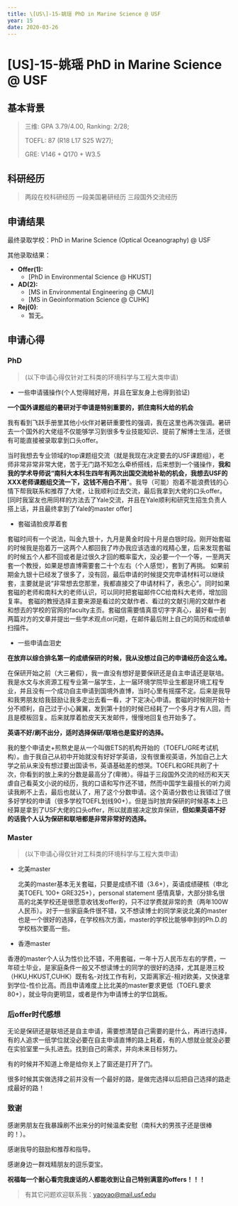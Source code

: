 ```yaml
---
title: \[US\]-15-姚瑶 PhD in Marine Science @ USF
year: 15
date: 2020-03-26
---
```


# \[US\]-15-姚瑶 PhD in Marine Science @ USF

## 基本背景

> 三维: GPA 3.79/4.00, Ranking: 2/28;
>
> TOEFL: 87 \(R18 L17 S25 W27\);
>
> GRE: V146 + Q170 + W3.5

## 科研经历
> 两段在校科研经历
> 一段美国暑研经历
> 三段国外交流经历


## 申请结果

最终录取学校：PhD in Marine Science (Optical Oceanography) @ USF

其他录取结果：

* **Offer\(1\):**
  * \[PhD in Environmental Science @ HKUST\]
* **AD\(2\):**
  * \[MS in Environmental Engineering @ CMU\]
  * \[MS in Geoinformation Science @ CUHK\]
* **Rej\(0\)**:
  * 暂无。

## 申请心得

### PhD

  > (以下申请心得仅针对工科类的环境科学与工程大类申请)

 - 一些申请骚操作(个人觉得贼好用，并且在室友身上也得到验证)

  **一个国外课题组的暑研对于申请是特别重要的，抓住南科大给的机会**

  我有看到飞跃手册里其他小伙伴对暑研重要性的强调，我在这里也再次强调。暑研去一个国外的大佬组不仅能够学习到很多专业技能知识、提前了解博士生活，还很有可能直接被录取拿到口头offer。

  当时我想去专业领域的top课题组交流（就是我现在决定要去的USF课题组），老师非常非常非常大佬，苦于无门路不知怎么牵桥搭线，后来想到一个骚操作，**我和我的学术导师说“南科大本科生四年有两次出国交流给补助的机会，我想去USF的XXX老师课题组交流一下，这钱不用白不用**”。我导（可能）抱着不能浪费钱的心情下帮我联系和推荐了大佬，让我顺利过去交流，最后我拿到大佬的口头offer。[同时我室友也用同样的方法去了Yale交流，并且在Yale顺利和研究生招生负责人搭上话，并且最终拿到了Yale的master offer]

 - 套磁请脸皮厚着套

  套磁时间有一个说法，叫金九银十，九月是黄金时段十月是白银时段。刚开始套磁的时候我是抱着万一这两个人都回我了咋办我应该选谁的戏精心里，后来发现套磁的时候五个人都不回或者是过很久才回的概率蛮大，没必要一个一个等，一至两天套一个教授，如果是想直博需要套二十个左右（个人感觉），套到了再挑。
  如果前期金九银十已经发了很多了，没有回，最后申请的时候提交完申请材料可以继续套，主要就是说“非常想去您那里，我都直接交了申请材料了，表忠心”。同时如果套磁的老师和南科大的老师认识，可以同时把套磁邮件CC给南科大老师，增加回复率。
  套磁的教授选择主要来源是看过的文献作者、看过的文献引用的文献作者和想去的学校的官网的faculty主页。套磁信需要情真意切字字真心，最好看一到两篇对方的文章并提出一些学术观点or问题，在邮件最后附上自己的简历和成绩单扫描件。

 - 一些申请血泪史

  **在放弃以综合排名第一的成绩保研的时候，我从没想过自己的申请经历会这么难。**

  在保研开始之前（大三暑假），我一直没有想好是要保研还是自主申请还是联培。我是水文与水资源工程专业第一届学生，上一届环境学院毕业生都是环境工程专业，并且没有一个成功自主申请到国境外直博，当时心里有摇摆不定。后来是我导和我男朋友给我鼓励让我多走出去看一看，才下定决心申请。套磁的时候刚开始十分不顺利，自己过于小心翼翼，发到第十封的时候已经耗了一个多月才有人回，而且是模板回复。后来就厚着脸皮天天发邮件，慢慢地回复也开始多了。

  **英语不好/刷不出分，适时选择保研/联培也是蛮好的选择。**

  我的整个申请史+煎熬史是从一个叫做ETS的机构开始的（TOEFL/GRE考试机构）。由于我自己从初中开始就没有好好学英语，没有很重视英语，外加自己上大学之前从来没有想过要出国读书，英语基础差的想哭。TOEFL和GRE共刷了十次，你看到的放上来的分数是最高分了(卑微）。得益于三段国外交流的经历和天天虐自己看英文小说的经历，我的口语和写作还不错，然而中国学生最擅长的听力阅读我刷不上去，最后也就认了，用了这个分数申请。这个英语分数也让我错过了很多好学校的申请（很多学校TOEFL划线90+）。但是当时放弃保研的时候基本上已经算是拿到了USF大佬的口头offer，所以就直接决定放弃保研，**但如果英语不好的话我个人认为保研和联培都是非常非常好的选择。**

### Master

  > (以下申请心得仅针对工科类的环境科学与工程大类申请)

 - 北美master

   北美的master基本无关套磁，只要是成绩不错（3.6+），英语成绩硬核（申北美TOEFL 100+ GRE325+），personal statement 感情真挚，大部分排名很高的北美学校还是很愿意收钱发offer的，只不过学费就非常的贵（两年100W人民币）。对于一些家庭条件很不错，又不想读博士的同学来说北美的master也是一个很好的选择，在学校档次方面，master的学校比能够申到的Ph.D.的学校档次要高一些。

 - 香港master

  香港的master个人认为性价比不错，不用套磁，一年十万人民币左右的学费，一年硕士毕业，是家庭条件一般又不想读博士的同学的很好的选择，尤其是港三校（HKU,HKUST,CUHK）既有名-对找工作有利，又距离家近-相对欧美，又快速拿到学位-性价比高。而且申请难度上比北美的master要求更低（TOEFL要求80+），就业导向更明显，或者是作为申请博士的学位跳板。

### 后offer时代感想

  无论是保研还是联培还是自主申请，需要想清楚自己需要的是什么，再进行选择，有的人追求一纸学位就没必要在自主申请直博的路上耗着，有的人想就业就没必要在实验室里一头扎进去。找到自己的需求，并向未来目标努力。

  有的时候并不知道上帝是给你关上了窗还是打开了门。

  很多时候其实做选择之前并没有一个最好的路，是做完选择以后把自己选择的路走成最好的路！

### 致谢

  感谢男朋友在我暴躁刷不出来分的时候温柔安慰（南科大的男孩子还是很棒的！）。

  感谢我导的鼓励和推荐和指导。

  感谢身边一群戏精朋友的逗乐耍宝。

**祝福每一个耐心看完我废话的人都能收到让自己特别满意的offers！！！**


>有其它问题欢迎联系我：<yaoyao@mail.usf.edu>
